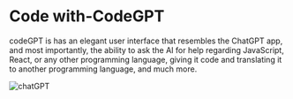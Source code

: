 # Code with-CodeGPT

codeGPT is has an elegant user interface that resembles the ChatGPT app, and most importantly, the ability to ask the AI for help regarding JavaScript, React, or any other programming language, giving it code and translating it to another programming language, and much more.

![chatGPT](https://user-images.githubusercontent.com/87716081/225092011-ba034eae-572b-408d-bc3a-5e637fdb8d1d.png)
